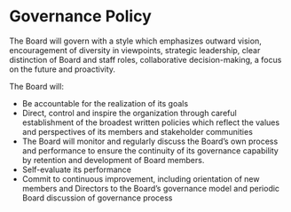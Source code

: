 # Governance Policy

The Board will govern with a style which emphasizes outward vision, encouragement of diversity in viewpoints, strategic leadership, clear distinction of Board and staff roles, collaborative decision-making, a focus on the future and proactivity.

The Board will:

* Be accountable for the realization of its goals
* Direct, control and inspire the organization through careful establishment of the broadest written policies which reflect the values and perspectives of its members and stakeholder communities
* The Board will monitor and regularly discuss the Board’s own process and performance to ensure the continuity of its governance capability by retention and development of Board members.
* Self-evaluate its performance
* Commit to continuous improvement, including orientation of new members and Directors to the Board’s governance model and periodic Board discussion of governance process
